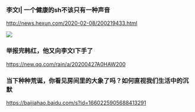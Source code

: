 ### 李文l| 一个健康的sh不该只有一种声音
http://news.hexun.com/2020-02-08/200219433.html

<img src="http://i9.hexun.com/2020-02-08/200219429.jpg">

### 举报完韩红，他又向李文l下手了
https://new.qq.com/rain/a/20200427A0HAW200

### 当下种种荒诞，你看见房间里的大象了吗？如何直视我们生活中的沉默
https://baijiahao.baidu.com/s?id=1660225905688413291
